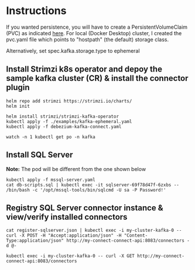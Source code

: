 # Instructions 

If you wanted persistence, you will have to create a PersistentVolumeClaim (PVC) as indicated [here](https://strimzi.io/2019/02/28/resizing-persistent-volumes.html). For local (Docker Desktop) cluster, I created the pvc.yaml file which points to "hostpath" (the default) storage class.

Alternatively, set spec.kafka.storage.type to ephemeral

## Install Strimzi k8s operator and depoy the sample kafka cluster (CR) & install the connector plugin
```
helm repo add strimzi https://strimzi.io/charts/
helm init

helm install strimzi/strimzi-kafka-operator
kubectl apply -f ./examples/kafka-ephemeral.yaml
kubectl apply -f debezium-kafka-connect.yaml

watch -n 1 kubectl get po -n kafka
```

## Install SQL Server
**Note:** The pod will be different from the one shown below
```
kubectl apply -f mssql-server.yaml
cat db-scripts.sql | kubectl exec -it sqlserver-69f78d47f-6zxbs -- /bin/bash -c '/opt/mssql-tools/bin/sqlcmd -U sa -P Password!'
```

## Registry SQL Server connector instance & view/verify installed connectors
```
cat register-sqlserver.json | kubectl exec -i my-cluster-kafka-0 -- curl -X POST -H "Accept:application/json" -H "Content-Type:application/json" http://my-connect-connect-api:8083/connectors -d @-

kubectl exec -i my-cluster-kafka-0 -- curl -X GET http://my-connect-connect-api:8083/connectors
```